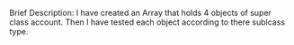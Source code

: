 
Brief Description:  I have created an Array that holds 4 objects of super class account. Then I have tested each object according to there sublcass type.
